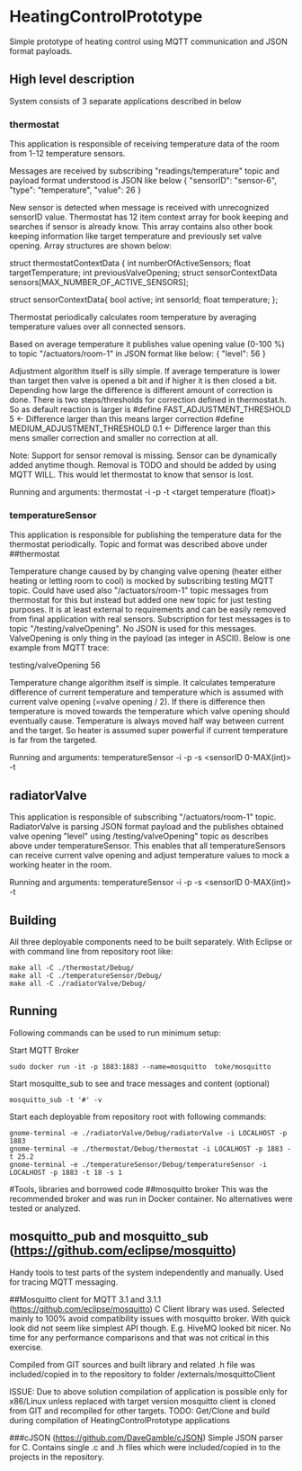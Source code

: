 # HeatingControlPrototype
Simple prototype of heating control using MQTT communication and JSON format payloads.

## High level description
System consists of 3 separate applications described in below

### thermostat
This application is responsible of receiving temperature data of the room from 1-12 temperature sensors.

Messages are received by subscribing "readings/temperature" topic and payload format understood is JSON like below
{
	"sensorID":	"sensor-6",
	"type":	"temperature",
	"value":	26
}
 
New sensor is detected when message is received with unrecognized sensorID value. Thermostat has 12 item context array for book keeping and searches if sensor is already know.
This array contains also other book keeping information like target temperature and previously set valve opening. Array structures are shown below:

struct thermostatContextData {
   int numberOfActiveSensors;
   float targetTemperature;
   int previousValveOpening;
   struct sensorContextData sensors[MAX_NUMBER_OF_ACTIVE_SENSORS];

struct sensorContextData{
	bool active;
	int sensorId;
	float temperature;
};

Thermostat periodically calculates room temperature by averaging temperature values over all connected sensors.

Based on average temperature it publishes value opening value (0-100 %) to topic "/actuators/room-1" in JSON format like below:
{
	"level":	56
}

Adjustment algorithm itself is silly simple. If average temperature is lower than target then valve is opened a bit and if higher it is then closed a bit. Depending how large the difference is different amount of correction is done. There is two steps/thresholds for correction defined in thermostat.h. So as default reaction is larger is
 #define FAST_ADJUSTMENT_THRESHOLD 5  <- Difference larger than this means larger correction
 #define MEDIUM_ADJUSTMENT_THRESHOLD 0.1 <- Difference larger than this mens smaller correction and smaller no correction at all.

Note: Support for sensor removal is missing. Sensor can be dynamically added anytime though. Removal is TODO and should be added by using MQTT WILL. This would let thermostat to know that sensor is lost.

Running and arguments:
thermostat -i <IP of broker> -p <port of broker> -t <target temperature (float)>

### temperatureSensor
This application is responsible for publishing the temperature data for the thermostat periodically. Topic and format was described above under ##thermostat

Temperature change caused by by changing valve opening (heater either heating or letting room to cool) is mocked by subscribing testing MQTT topic. Could have used also "/actuators/room-1" topic messages from thermostat for this but instead but added one new topic for just testing purposes. It is at least external to requirements and can be easily removed from final application with real sensors. Subscription for test messages is to topic "/testing/valveOpening". No JSON is used for this messages. ValveOpening is only thing in the payload (as integer in ASCII). Below is one example from MQTT trace:

testing/valveOpening 56

Temperature change algorithm itself is simple. It calculates temperature difference of current temperature and temperature which is assumed with current valve opening (=valve opening / 2). If there is difference then temperature is moved towards the temperature which valve opening should eventually cause. Temperature is always moved half way between current and the target. So heater is assumed super powerful if current temperature is far from the targeted.

Running and arguments:
temperatureSensor -i <IP of broker> -p <port of broker> -s <sensorID 0-MAX(int)> -t <starting temperature>

## radiatorValve
This application is responsible of subscribing "/actuators/room-1" topic. RadiatorValve is parsing JSON format payload and the publishes obtained valve opening "level" using /testing/valveOpening" topic as describes above under temperatureSensor. This enables that all temperatureSensors can receive current valve opening and adjust temperature values to mock a working heater in the room.

Running and arguments:
temperatureSensor -i <IP of broker> -p <port of broker> -s <sensorID 0-MAX(int)> -t <starting temperature>

## Building
All three deployable components need to be built separately.
With Eclipse or with command line from repository root like:

    make all -C ./thermostat/Debug/
    make all -C ./temperatureSensor/Debug/
    make all -C ./radiatorValve/Debug/

## Running
Following commands can be used to run minimum setup:

Start MQTT Broker

    sudo docker run -it -p 1883:1883 --name=mosquitto  toke/mosquitto

Start mosquitte_sub to see and trace messages and content (optional)

    mosquitto_sub -t '#' -v

Start each deployable from repository root with following commands:

    gnome-terminal -e ./radiatorValve/Debug/radiatorValve -i LOCALHOST -p 1883
    gnome-terminal -e ./thermostat/Debug/thermostat -i LOCALHOST -p 1883 -t 25.2
    gnome-terminal -e ./temperatureSensor/Debug/temperatureSensor -i LOCALHOST -p 1883 -t 18 -s 1

#Tools, libraries and borrowed code
##mosquitto broker
This was the recommended broker and was run in Docker container. No alternatives were tested or analyzed.

## mosquitto_pub and mosquitto_sub (https://github.com/eclipse/mosquitto)

Handy tools to test parts of the system independently and manually. Used for tracing MQTT messaging.

##Mosquitto client for MQTT 3.1 and 3.1.1 (https://github.com/eclipse/mosquitto)
C Client library was used. Selected mainly to 100% avoid compatibility issues with mosquitto broker. With quick look did not seem like simplest API though. E.g. HiveMQ looked bit nicer. No time for any performance comparisons and that was not critical in this exercise.

Compiled from GIT sources and built library and related .h file was included/copied in to the repository to folder /externals/mosquittoClient

ISSUE: Due to above solution compilation of application is possible only for x86/Linux unless replaced with target version mosquitto client is cloned from GIT and recompiled for other targets.
TODO: Get/Clone and build during compilation of HeatingControlPrototype applications

###cJSON (https://github.com/DaveGamble/cJSON)
Simple JSON parser for C. Contains single .c and .h files which were included/copied in to the projects in the repository.